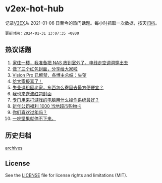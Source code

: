 # v2ex-hot-hub

 记录[V2EX](https://www.v2ex.com/)从 2021-01-06 日至今的热门话题。每小时抓取一次数据，按天[归档](archives)。

`更新时间：2024-01-31 13:07:35 +0800`

## 热议话题

1. [家住一楼，我准备把 NAS 放到室外了，电线走空调洞穿出去](https://www.v2ex.com/t/1012845)
1. [做了三个红包封面，分享给大家啦](https://www.v2ex.com/t/1012909)
1. [Vision Pro 已解禁，各博主总结：失望](https://www.v2ex.com/t/1012910)
1. [给大家报喜了！](https://www.v2ex.com/t/1012797)
1. [失业退租回老家，东西怎么寄回去最方便便宜？](https://www.v2ex.com/t/1012818)
1. [我也来送波红包封面](https://www.v2ex.com/t/1012856)
1. [专门用来打游戏的电脑用什么操作系统最好？](https://www.v2ex.com/t/1012883)
1. [新年公司福利 1000 当地超市购物卡](https://www.v2ex.com/t/1012951)
1. [你们喜欢过年吗？](https://www.v2ex.com/t/1012992)
1. [一吃坚果就停不下来。](https://www.v2ex.com/t/1012737)

## 历史归档

[archives](archives)

## License

See the [LICENSE](LICENSE) file for license rights and limitations (MIT).
